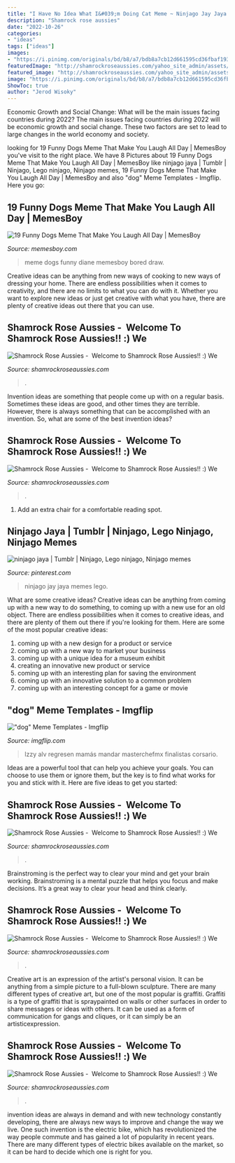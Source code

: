 ```yaml
---
title: "I Have No Idea What I&#039;m Doing Cat Meme ~ Ninjago Jay Jaya Memes Lego"
description: "Shamrock rose aussies"
date: "2022-10-26"
categories:
- "ideas"
tags: ["ideas"]
images:
- "https://i.pinimg.com/originals/bd/b8/a7/bdb8a7cb12d661595cd36fbaf1938202.jpg"
featuredImage: "http://shamrockroseaussies.com/yahoo_site_admin/assets/images/DSC_0109.153160650_std.JPG"
featured_image: "http://shamrockroseaussies.com/yahoo_site_admin/assets/images/DSC_0453.79201557_std.JPG"
image: "https://i.pinimg.com/originals/bd/b8/a7/bdb8a7cb12d661595cd36fbaf1938202.jpg"
ShowToc: true
author: "Jerod Wisoky"
---
```



Economic Growth and Social Change: What will be the main issues facing countries during 2022?
The main issues facing countries during 2022 will be economic growth and social change. These two factors are set to lead to large changes in the world economy and society.

	

		
looking for 19 Funny Dogs Meme That Make You Laugh All Day | MemesBoy you've visit to the right place. We have 8 Pictures about 19 Funny Dogs Meme That Make You Laugh All Day | MemesBoy like ninjago jaya | Tumblr | Ninjago, Lego ninjago, Ninjago memes, 19 Funny Dogs Meme That Make You Laugh All Day | MemesBoy and also &quot;dog&quot; Meme Templates - Imgflip. Here you go:
		
    
## 19 Funny Dogs Meme That Make You Laugh All Day | MemesBoy

<img loading=lazy src="http://www.memesboy.com/wp-content/uploads/2018/04/Diane-This-Is-Dogs-Meme.jpg" onerror="this.onerror=null;this.src='https://tse1.mm.bing.net/th?id=OIP.zEBBLW0CGyJOeFHxmrNMlAHaE6&amp;pid=15.1';" alt="19 Funny Dogs Meme That Make You Laugh All Day | MemesBoy">

_Source: memesboy.com_

>meme dogs funny diane memesboy bored draw. 

	

Creative ideas can be anything from new ways of cooking to new ways of dressing your home. There are endless possibilities when it comes to creativity, and there are no limits to what you can do with it. Whether you want to explore new ideas or just get creative with what you have, there are plenty of creative ideas out there that you can use.

    
## Shamrock Rose Aussies - ﻿﻿﻿ Welcome To Shamrock Rose Aussies!! :) We

<img loading=lazy src="http://shamrockroseaussies.com/yahoo_site_admin/assets/images/DSC_0595.13110904_std.jpg" onerror="this.onerror=null;this.src='https://tse3.mm.bing.net/th?id=OIP.r8JRWnd1F-KTewZ358p2YwHaFX&amp;pid=15.1';" alt="Shamrock Rose Aussies - ﻿﻿﻿ Welcome to Shamrock Rose Aussies!! :) We">

_Source: shamrockroseaussies.com_

>. 

	

Invention ideas are something that people come up with on a regular basis. Sometimes these ideas are good, and other times they are terrible. However, there is always something that can be accomplished with an invention. So, what are some of the best invention ideas?

    
## Shamrock Rose Aussies - ﻿﻿﻿ Welcome To Shamrock Rose Aussies!! :) We

<img loading=lazy src="http://shamrockroseaussies.com/yahoo_site_admin/assets/images/DSC_0069.153160253_std.JPG" onerror="this.onerror=null;this.src='https://tse2.mm.bing.net/th?id=OIP.3BnJvvBxUbjUhXH1OHGlugHaFR&amp;pid=15.1';" alt="Shamrock Rose Aussies - ﻿﻿﻿ Welcome to Shamrock Rose Aussies!! :) We">

_Source: shamrockroseaussies.com_

>. 

	

1. Add an extra chair for a comfortable reading spot.

    
## Ninjago Jaya | Tumblr | Ninjago, Lego Ninjago, Ninjago Memes

<img loading=lazy src="https://i.pinimg.com/originals/bd/b8/a7/bdb8a7cb12d661595cd36fbaf1938202.jpg" onerror="this.onerror=null;this.src='https://tse3.mm.bing.net/th?id=OIP.XRgChiU_Ql1Jc6y7PH22pAHaJ4&amp;pid=15.1';" alt="ninjago jaya | Tumblr | Ninjago, Lego ninjago, Ninjago memes">

_Source: pinterest.com_

>ninjago jay jaya memes lego. 

	

What are some creative ideas?
Creative ideas can be anything from coming up with a new way to do something, to coming up with a new use for an old object. There are endless possibilities when it comes to creative ideas, and there are plenty of them out there if you're looking for them. Here are some of the most popular creative ideas: 
1. coming up with a new design for a product or service 
2. coming up with a new way to market your business 
3. coming up with a unique idea for a museum exhibit 
4. creating an innovative new product or service 
5. coming up with an interesting plan for saving the environment 
6. coming up with an innovative solution to a common problem 
7. coming up with an interesting concept for a game or movie 

    
## &quot;dog&quot; Meme Templates - Imgflip

<img loading=lazy src="https://i.imgflip.com/2jf17k.jpg" onerror="this.onerror=null;this.src='https://tse3.mm.bing.net/th?id=OIP.FIR9fJohN5ZO3WdkGTmKXwHaE-&amp;pid=15.1';" alt="&quot;dog&quot; Meme Templates - Imgflip">

_Source: imgflip.com_

>lzzy alv regresen mamás mandar masterchefmx finalistas corsario. 

	

Ideas are a powerful tool that can help you achieve your goals. You can choose to use them or ignore them, but the key is to find what works for you and stick with it. Here are five ideas to get you started: 

    
## Shamrock Rose Aussies - ﻿﻿﻿ Welcome To Shamrock Rose Aussies!! :) We

<img loading=lazy src="http://shamrockroseaussies.com/yahoo_site_admin/assets/images/DSC_0782.124232546_std.JPG" onerror="this.onerror=null;this.src='https://tse4.mm.bing.net/th?id=OIP.A849W9qZ-uNXkjQ6RNtH0QHaE-&amp;pid=15.1';" alt="Shamrock Rose Aussies - ﻿﻿﻿ Welcome to Shamrock Rose Aussies!! :) We">

_Source: shamrockroseaussies.com_

>. 

	

Brainstroming is the perfect way to clear your mind and get your brain working. Brainstroming is a mental puzzle that helps you focus and make decisions. It’s a great way to clear your head and think clearly.

    
## Shamrock Rose Aussies - ﻿﻿﻿ Welcome To Shamrock Rose Aussies!! :) We

<img loading=lazy src="http://shamrockroseaussies.com/yahoo_site_admin/assets/images/DSC_0453.79201557_std.JPG" onerror="this.onerror=null;this.src='https://tse1.mm.bing.net/th?id=OIP.CoDm7QOOJlZ5LEajgjAfRAHaE-&amp;pid=15.1';" alt="Shamrock Rose Aussies - ﻿﻿﻿ Welcome to Shamrock Rose Aussies!! :) We">

_Source: shamrockroseaussies.com_

>. 

	

Creative art is an expression of the artist's personal vision. It can be anything from a simple picture to a full-blown sculpture. There are many different types of creative art, but one of the most popular is graffiti. Graffiti is a type of graffiti that is spraypainted on walls or other surfaces in order to share messages or ideas with others. It can be used as a form of communication for gangs and cliques, or it can simply be an artisticexpression.

    
## Shamrock Rose Aussies - ﻿﻿﻿ Welcome To Shamrock Rose Aussies!! :) We

<img loading=lazy src="http://shamrockroseaussies.com/yahoo_site_admin/assets/images/DSC_0109.153160650_std.JPG" onerror="this.onerror=null;this.src='https://tse3.mm.bing.net/th?id=OIP.sLhu_ws_w9oHk9v7mM-hWQHaEz&amp;pid=15.1';" alt="Shamrock Rose Aussies - ﻿﻿﻿ Welcome to Shamrock Rose Aussies!! :) We">

_Source: shamrockroseaussies.com_

>. 

	

invention ideas are always in demand and with new technology constantly developing, there are always new ways to improve and change the way we live. One such invention is the electric bike, which has revolutionized the way people commute and has gained a lot of popularity in recent years. There are many different types of electric bikes available on the market, so it can be hard to decide which one is right for you.

